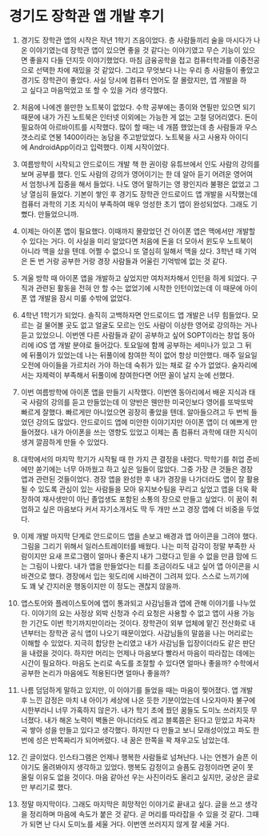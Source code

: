 # 경기도 장학관 앱 개발 후기

1. 경기도 장학관 앱의 시작은 작년 1학기 즈음이었다. 층 사람들끼리 술을 마시다가 나온 이야기였는데 장학관 앱이 있으면 좋을 것 같다는 이야기였고 무슨 기능이 있으면 좋을지 다들 던지듯 이야기했었다. 마침 금융공학을 접고 컴퓨터학과를 이중전공으로 선택한 차에 재밌을 것 같았다. 그리고 무엇보다 나는 우리 층 사람들이 좋았고 경기도 장학관이 좋았다. 사실 당시에 컴퓨터 언어도 잘 몰랐지만, 앱 개발을 하고 싶다고 마음먹었고 또 할 수 있을 거라 생각했다.



2. 처음에 나에겐 쓸만한 노트북이 없었다. 수학 공부에는 종이와 연필만 있으면 되기 때문에 내가 가진 노트북은 인터넷 이외에는 가능한 게 없는 고철 덩어리였다. 돈이 필요하여 아르바이트를 시작했다. 많이 할 때는 네 개쯤 했었는데 층 사람들과 우스갯소리로 연봉 1400이라는 농담을 주고받았었다. 노트북을 사고 사용자 아이디에 AndroidApp이라고 입력했다. 이제 시작이었다.




3. 여름방학이 시작되고 안드로이드 개발 책 한 권이랑 유튜브에서 인도 사람의 강의를 보며 공부를 했다. 인도 사람의 강의가 영어이기는 한 데 알아 듣기 어려운 영어여서 엄청나게 집중을 해서 들었다. 나도 영어 말하기는 영 꽝인지라 불평은 없었고 그냥 열심히 들었다. 기본이 쌓인 후 경기도 장학관 안드로이드 앱 개발을 시작했는데 컴퓨터 과학의 기초 지식이 부족하여 매우 엉성한 초기 앱이 완성되었다. 그래도 기뻤다. 만들었으니까.



4. 이제는 아이폰 앱이 필요했다. 이때까지 몰랐었던 건 아이폰 앱은 맥에서만 개발할 수 있다는 거다. 이 사실을 미리 알았다면 처음에 돈을 더 모아서 윈도우 노트북이 아니라 맥을 샀을 텐데. 어쩔 수 없으니 또 열심히 일해서 맥을 샀다. 3학년 때 기억은 돈 번 거랑 공부한 거랑 경장 사람들과 어울린 기억밖에 없는 것 같다.



5. 겨울 방학 때 아이폰 앱을 개발하고 싶었지만 여차저차해서 인턴을 하게 되었다. 구직과 관련된 활동을 전혀 안 할 수는 없었기에 시작한 인턴이었는데 이 때문에 아이폰 앱 개발을 잠시 미룰 수밖에 없었다.



6. 4학년 1학기가 되었다. 솔직히 고백하자면 안드로이드 앱 개발은 너무 힘들었다. 모르는 걸 물어볼 곳도 없고 얼굴도 모르는 인도 사람이 이상한 영어로 강의하는 거나 듣고 있었으니. 이번엔 다른 사람들과 같이 공부하고 싶어 SOPT이라는 창업 동아리에 iOS 앱 개발 분야로 들어갔다. 토요일에 함께 공부하는 세미나가 있고 그 뒤에 뒤풀이가 있었는데 나는 뒤풀이에 참여한 적이 없어 항상 미안했다. 매주 일요일 오전에 아이들을 가르치러 가야 하는데 숙취가 있는 채로 갈 수가 없었다. 술자리에서는 자제력이 부족해서 뒤풀이에 참여한다면 어떤 꼴이 날지 눈에 선했다.



7. 이번 여름방학에 아이폰 앱을 만들기 시작했다. 이번엔 동아리에서 배운 지식과 태국 사람의 강의를 듣고 만들었는데 이 양반은 웬만한 미국인보다 영어를 또박또박 빠르게 잘했다. 빠르게만 아니었으면 굉장히 좋았을 텐데. 알아들으려고 두 번씩 들었던 강의도 많았다. 안드로이드 앱에 미안한 이야기지만 아이폰 앱이 더 예쁘게 만들어졌다. 내가 아이폰을 쓰는 영향도 있었고 이제는 좀 컴퓨터 과학에 대한 지식이 생겨 깔끔하게 만들 수 있었다.



8. 대학에서의 마지막 학기가 시작될 때 한 가지 큰 결정을 내렸다. 막학기를 취업 준비에만 쏟기에는 너무 아까웠고 하고 싶은 일들이 많았다. 그중 가장 큰 것들은 경장 앱과 관련된 것들이었다. 경장 앱을 완성한 후 내가 경장을 나가더라도 앱이 잘 활용될 수 있도록 관심이 있는 사람들을 모아 유지보수팀을 꾸리고 싶었고 앱을 더욱 확장하여 재사생만이 아닌 졸업생도 포함된 소통의 장으로 만들고 싶었다. 이 꿈이 취업하고 싶은 마음보다 커서 자기소개서도 딱 두 개만 쓰고 경장 앱에 더 비중을 두었다.



9. 이제 개발 마지막 단계로 안드로이드 앱을 손보고 배경과 앱 아이콘을 그려야 했다. 그림을 그리기 위해서 일러스트레이터를 배웠다. 나는 미적 감각이 정말 부족한 사람이지만 요새 프로그램이 얼마나 좋은지 내가 그렸다고 믿을 수 없을 만큼 맘에 드는 그림이 나왔다. 내가 앱을 만들었다는 티를 조금이라도 내고 싶어 앱 아이콘을 시바견으로 했다. 경장에서 입는 윗도리에 시바견이 그려져 있다. 스스로 느끼기에도 꽤 낯 간지러운 행동이지만 이 정도는 괜찮지 않을까.



10. 앱스토어와 플레이스토어에 앱이 통과되고 사감님들과 앱에 관해 이야기를 나누었다. 이야기의 요는 사정상 외박 신청과 수리 요청은 사용할 수 없고 앱이 사용 가능한 기간도 이번 학기까지만이라는 것이다. 장학관이 외부 업체에 맡긴 전산화로 내년부터는 장학관 공식 앱이 나오기 때문이었다. 사감님들의 말씀을 나는 머리로는 이해할 수 있었다. 지극히 합당한 논리였고 내가 사감님들 입장이더라도 같은 판단을 내렸을 것이다. 하지만 머리는 언제나 마음보다 빨라서 마음이 따라잡는 데에는 시간이 필요하다. 마음도 논리로 속도를 조절할 수 있다면 얼마나 좋을까? 수학에서 공부한 논리가 마음에도 적용된다면 얼마나 좋을까?



11. 나름 덤덤하게 말하고 있지만, 이 이야기를 들었을 때는 마음이 찢어졌다. 앱 개발 후 느낀 감정은 마치 내 아이가 세상에 나온 듯한 기분이었는데 나오자마자 불구에 시한부라니 너무 가혹하지 않은가. 내가 학기 초에 꿨던 꿈들도 도미노 쓰러지듯 무너졌다. 내가 해온 노력이 벽돌은 아니더라도 레고 블록쯤은 된다고 믿었고 차곡차곡 쌓아 성을 만들고 있다고 생각했다. 하지만 다 만들고 보니 모래성이었고 파도 한 번에 성은 반쪽짜리가 되어버렸다. 내 꿈은 한쪽을 꽉 채우고도 남았는데.



12. 긴 글이었다. 인스타그램은 언제나 행복한 사람들로 넘쳐난다. 나는 언젠가 슬픈 이야기도 올려봐야지 생각하고 있었다. 행복도 감정이고 슬픔도 감정이라면 굳이 못 올릴 이유도 없을 것이다. 마음 같아선 우는 사진이라도 올리고 싶지만, 궁상은 글로만 부리기로 했다.



13. 정말 마지막이다. 그래도 마지막은 희망적인 이야기로 끝내고 싶다. 글을 쓰고 생각을 정리하며 마음에 속도가 붙은 것 같다. 곧 머리를 따라잡을 수 있을 것 같다. 그때가 되면 난 다시 도미노를 세울 거다. 이번엔 쓰러지지 않게 잘 세울 거다.
